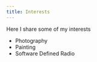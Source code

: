```yaml
---
title: Interests
---
```


Here I share some of my interests

- Photography
- Painting
- Software Defined Radio
